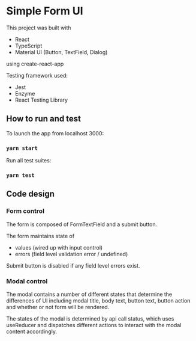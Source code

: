 # Simple Form UI 

This project was built with 
*  React 
*  TypeScript
*  Material UI (Button, TextField, Dialog)

using create-react-app

Testing framework used: 
*  Jest
*  Enzyme 
*  React Testing Library

## How to run and test 

To launch the app from localhost 3000:

### `yarn start`

Run all test suites:

### `yarn test`

## Code design

### Form control 

The form is composed of FormTextField and a submit button. 

The form maintains state of 
*  values (wired up with input control)
*  errors (field level validation error / undefined)

Submit button is disabled if any field level errors exist. 

### Modal control

The modal contains a number of different states that determine the differences of UI including modal title, body text, button text, button action and whether or not form will be rendered.

The states of the modal is determined by api call status, which uses useReducer and dispatches different actions to interact with the modal content accordingly. 